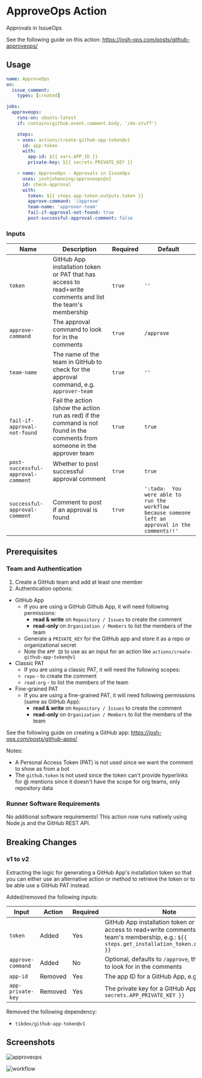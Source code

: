 # ApproveOps Action

Approvals in IssueOps

See the following guide on this action: https://josh-ops.com/posts/github-approveops/

## Usage

```yml
name: ApproveOps
on:
  issue_comment:
    types: [created]

jobs:
  approveops:
    runs-on: ubuntu-latest
    if: contains(github.event.comment.body, '/do-stuff')

    steps:
    - uses: actions/create-github-app-token@v1
      id: app-token
      with:
        app-id: ${{ vars.APP_ID }}
        private-key: ${{ secrets.PRIVATE_KEY }}

    - name: ApproveOps - Approvals in IssueOps
      uses: joshjohanning/approveops@v2
      id: check-approval
      with:
        token: ${{ steps.app-token.outputs.token }}
        approve-command: '/approve'
        team-name: 'approver-team'
        fail-if-approval-not-found: true
        post-successful-approval-comment: false
```

### Inputs

| Name | Description | Required | Default |
| --- | --- | --- | --- |
| `token` | GitHub App installation token or PAT that has access to read+write comments and list the team's membership | `true` | `''` |
| `approve-command` | The approval command to look for in the comments | `true` | `/approve` |
| `team-name` | The name of the team in GitHub to check for the approval command, e.g. `approver-team` | `true` | `''` |
| `fail-if-approval-not-found` | Fail the action (show the action run as red) if the command is not found in the comments from someone in the approver team | `true` | `true` |
| `post-successful-approval-comment` | Whether to post successful approval comment | `true` | `true` |
| `successful-approval-comment` | Comment to post if an approval is found | `true` | `':tada:  You were able to run the workflow because someone left an approval in the comments!!'` |

## Prerequisites

### Team and Authentication

1. Create a GitHub team and add at least one member
2. Authentication options:
  - GitHub App
    - If you are using a GitHub Github App, it will need following permissions:
      - **read & write** on `Repository / Issues` to create the comment
      - **read-only** on `Organization / Members` to list the members of the team
    - Generate a `PRIVATE_KEY` for the GitHub app and store it as a repo or organizational secret
    - Note the `APP ID` to use as an input for an action like `actions/create-github-app-token@v1`
  - Classic PAT
    - If you are using a classic PAT, it will need the following scopes:
    - `repo` - to create the comment
    - `read:org` - to list the members of the team
  - Fine-grained PAT
    - If you are using a fine-grained PAT, it will need following permissions (same as GitHub App):
      - **read & write** on `Repository / Issues` to create the comment
      - **read-only** on `Organization / Members` to list the members of the team

See the following guide on creating a GitHub app: https://josh-ops.com/posts/github-apps/

Notes: 
- A Personal Access Token (PAT) is not used since we want the comment to show as from a bot
- The `github.token` is not used since the token can't provide hyperlinks for @ mentions since it doesn't have the scope for org teams, only repository data

### Runner Software Requirements

No additional software requirements! This action now runs natively using Node.js and the GitHub REST API.

## Breaking Changes

### v1 to v2

Extracting the logic for generating a GitHub App's installation token so that you can either use an alternative action or method to retrieve the token or to be able use a GitHub PAT instead.

Added/removed the following inputs:

| Input             | Action  | Required | Note                                                                                                                                                                   |
|-------------------|---------|----------|------------------------------------------------------------------------------------------------------------------------------------------------------------------------|
| `token`           | Added   | Yes      | GitHub App installation token or PAT that has access to read+write comments and list the team's membership, e.g.: `${{ steps.get_installation_token.outputs.token }}` |
| `approve-command` | Added   | No       | Optional, defaults to `/approve`, the command to look for in the comments                                                                                              |
| `app-id`          | Removed | Yes      | The app ID for a GitHub App, e.g.: `170284`                                                                                                                                |
| `app-private-key` | Removed | Yes      | The private key for a GitHub App, e.g.: `${{ secrets.APP_PRIVATE_KEY }}`                                                                                                 |

Removed the following dependency:
- `tibdex/github-app-token@v1`

## Screenshots

![approveops](https://user-images.githubusercontent.com/19912012/154545687-8d64a775-eec2-4ec7-90dc-901b2d6d39a5.png)

![workflow](https://user-images.githubusercontent.com/19912012/154543171-33551f48-3026-4737-b8b7-7c427a7a8cd8.png)
